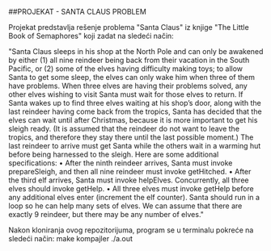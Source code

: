 ##PROJEKAT - SANTA CLAUS PROBLEM

Projekat predstavlja rešenje problema "Santa Claus" iz knjige "The Little Book of Semaphores" koji zadat na sledeći način:

"Santa Claus sleeps in his shop at the North Pole and can only be awakened by either (1) all nine reindeer being back from their vacation in the South Pacific, or (2) some of the elves having difficulty making toys; to allow Santa to get some sleep, the elves can only wake him when three of them have problems. When three elves are having their problems solved, any other elves wishing to visit Santa must wait for those elves to return. If Santa wakes up to find three elves waiting at his shop’s door, along with the last reindeer having come back from the tropics, Santa has decided that the elves can wait until after Christmas, because it is more important to get his sleigh ready. (It is assumed that the reindeer do not want to leave the tropics, and therefore they stay there until the last possible moment.) The last reindeer to arrive must get Santa while the others wait in a warming hut before being harnessed to the sleigh.
Here are some additional specifications:
• After the ninth reindeer arrives, Santa must invoke prepareSleigh, and then all nine reindeer must invoke getHitched.
• After the third elf arrives, Santa must invoke helpElves. Concurrently, all three elves should invoke getHelp.
• All three elves must invoke getHelp before any additional elves enter (increment the elf counter).
Santa should run in a loop so he can help many sets of elves. We can assume that there are exactly 9 reindeer, but there may be any number of elves."

Nakon kloniranja ovog repozitorijuma, program se u terminalu pokreće na sledeći način:
make kompajler
./a.out
